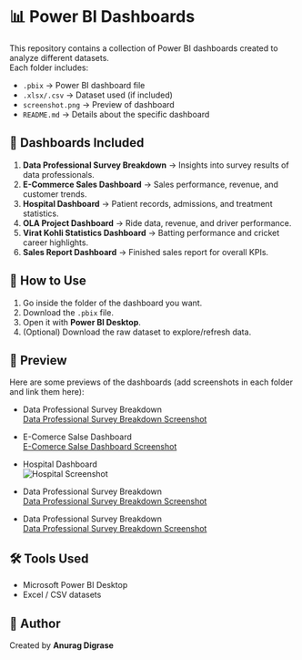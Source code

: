 # 📊 Power BI Dashboards

This repository contains a collection of Power BI dashboards created to analyze different datasets.  
Each folder includes:
- `.pbix` → Power BI dashboard file  
- `.xlsx/.csv` → Dataset used (if included)  
- `screenshot.png` → Preview of dashboard  
- `README.md` → Details about the specific dashboard  


## 📂 Dashboards Included
1. **Data Professional Survey Breakdown** → Insights into survey results of data professionals.  
2. **E-Commerce Sales Dashboard** → Sales performance, revenue, and customer trends.  
3. **Hospital Dashboard** → Patient records, admissions, and treatment statistics.  
4. **OLA Project Dashboard** → Ride data, revenue, and driver performance.  
5. **Virat Kohli Statistics Dashboard** → Batting performance and cricket career highlights.  
6. **Sales Report Dashboard** → Finished sales report for overall KPIs. 


## 🚀 How to Use
1. Go inside the folder of the dashboard you want.  
2. Download the `.pbix` file.  
3. Open it with **Power BI Desktop**.  
4. (Optional) Download the raw dataset to explore/refresh data.


## 👀 Preview
Here are some previews of the dashboards (add screenshots in each folder and link them here):

- Data Professional Survey Breakdown  
  [Data Professional Survey Breakdown Screenshot](https://github.com/anurag0606/Power-BI-Data-Analysis-Dashboard/blob/main/Data%20Professional%20Survey%20Breakdown/Data%20Professional%20Survey%20Breakdown.png)

 - E-Comerce Salse Dashboard  
   [E-Comerce Salse Dashboard Screenshot](https://github.com/anurag0606/Power-BI-Data-Analysis-Dashboard/blob/main/E-Comerce%20Salse%20Dashboard/E-Comerce%20Salse%20Dashboard.png)

- Hospital Dashboard  
  ![Hospital Screenshot](Hospital%20Dashboard/screenshot.png)

- Data Professional Survey Breakdown  
  [Data Professional Survey Breakdown Screenshot](https://github.com/anurag0606/Power-BI-Data-Analysis-Dashboard/blob/main/Data%20Professional%20Survey%20Breakdown/Data%20Professional%20Survey%20Breakdown.png)

- Data Professional Survey Breakdown  
  [Data Professional Survey Breakdown Screenshot](https://github.com/anurag0606/Power-BI-Data-Analysis-Dashboard/blob/main/Data%20Professional%20Survey%20Breakdown/Data%20Professional%20Survey%20Breakdown.png)


## 🛠️ Tools Used
- Microsoft Power BI Desktop  
- Excel / CSV datasets  


## 📢 Author
Created by **Anurag Digrase**  

